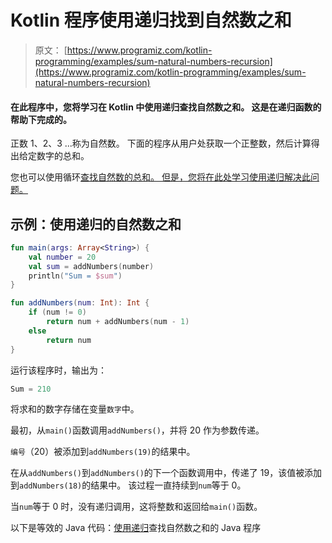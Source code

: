 # Kotlin 程序使用递归找到自然数之和

> 原文： [https://www.programiz.com/kotlin-programming/examples/sum-natural-numbers-recursion](https://www.programiz.com/kotlin-programming/examples/sum-natural-numbers-recursion)

#### 在此程序中，您将学习在 Kotlin 中使用递归查找自然数之和。 这是在递归函数的帮助下完成的。

正数 1、2、3 ...称为自然数。 下面的程序从用户处获取一个正整数，然后计算得出给定数字的总和。

您也可以使用循环[查找自然数的总和。 但是，您将在此处学习使用递归解决此问题。](/kotlin-programming/examples/sum-natural-numbers "Natural number sum using loops in Kotlin")

## 示例：使用递归的自然数之和

```kt
fun main(args: Array<String>) {
    val number = 20
    val sum = addNumbers(number)
    println("Sum = $sum")
}

fun addNumbers(num: Int): Int {
    if (num != 0)
        return num + addNumbers(num - 1)
    else
        return num
}
```

运行该程序时，输出为：

```kt
Sum = 210
```

将求和的数字存储在变量`数字`中。

最初，从`main()`函数调用`addNumbers()`，并将 20 作为参数传递。

`编号`（20）被添加到`addNumbers(19)`的结果中。

在从`addNumbers()`到`addNumbers()`的下一个函数调用中，传递了 19，该值被添加到`addNumbers(18)`的结果中。 该过程一直持续到`num`等于 0。

当`num`等于 0 时，没有递归调用，这将整数和返回给`main()`函数。

以下是等效的 Java 代码：[使用递归](/java-programming/examples/sum-natural-numbers-recursion "Java Program to Find Sum of Natural Numbers using Recursion")查找自然数之和的 Java 程序